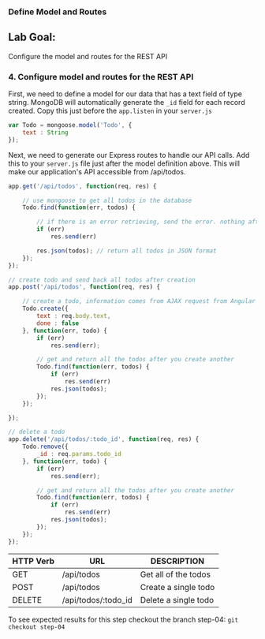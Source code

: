 ### Define Model and Routes

## Lab Goal:
Configure the model and routes for the REST API

### 4. Configure model and routes for the REST API
First, we need to define a model for our data that has a text field of type string.
MongoDB will automatically generate the `_id` field for each record created.
Copy this just before the `app.listen` in your `server.js`

```javascript
var Todo = mongoose.model('Todo', {
    text : String
});
```
Next, we need to generate our Express routes to handle our API calls. Add this to your `server.js` file
just after the model definition above. This will make our application's API accessible from /api/todos.

```javascript
app.get('/api/todos', function(req, res) {

    // use mongoose to get all todos in the database
    Todo.find(function(err, todos) {

        // if there is an error retrieving, send the error. nothing after res.send(err) will execute
        if (err)
            res.send(err)

        res.json(todos); // return all todos in JSON format
    });
});

// create todo and send back all todos after creation
app.post('/api/todos', function(req, res) {

    // create a todo, information comes from AJAX request from Angular
    Todo.create({
        text : req.body.text,
        done : false
    }, function(err, todo) {
        if (err)
            res.send(err);

        // get and return all the todos after you create another
        Todo.find(function(err, todos) {
            if (err)
                res.send(err)
            res.json(todos);
        });
    });

});

// delete a todo
app.delete('/api/todos/:todo_id', function(req, res) {
    Todo.remove({
        _id : req.params.todo_id
    }, function(err, todo) {
        if (err)
            res.send(err);

        // get and return all the todos after you create another
        Todo.find(function(err, todos) {
            if (err)
                res.send(err)
            res.json(todos);
        });
    });
});
```

|   HTTP Verb	|   URL	|  DESCRIPTION 	|
|-------------|-------|---------------|
|   GET 	    |/api/todos|  Get all of the todos 	|
|   POST 	    |/api/todos| Create a single todo   |
|   DELETE    |/api/todos/:todo_id| Delete a single todo|

To see expected results for this step checkout the branch step-04: `git checkout step-04`
